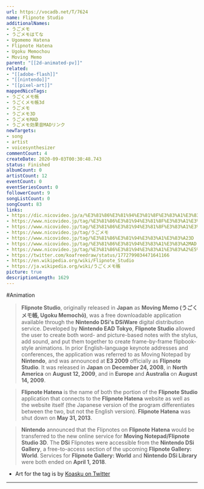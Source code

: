 ```yaml
---
url: https://vocadb.net/T/7624
name: Flipnote Studio
additionalNames: 
- うごメモ
- うごメモはてな
- Ugomemo Hatena
- Flipnote Hatena
- Ugoku Memochou
- Moving Memo
parent: "[[2d-animated-pv]]"
related:
- "[[adobe-flash]]"
- "[[nintendo]]"
- "[[pixel-art]]"
mappedNicoTags:
- うごくメモ帳
- うごくメモ帳3d
- うごメモ
- うごメモ3D
- うごメモMAD
- うごメモ効果音MADリンク
newTargets:
- song
- artist
- voicesynthesizer
commentCount: 4
createDate: 2020-09-03T00:30:48.743
status: Finished
albumCount: 0
artistCount: 12
eventCount: 0
eventSeriesCount: 0
followerCount: 9
songListCount: 0
songCount: 83
links: 
- https://dic.nicovideo.jp/a/%E3%81%86%E3%81%94%E3%81%8F%E3%83%A1%E3%83%A2%E5%B8%B3
- https://www.nicovideo.jp/tag/%E3%81%86%E3%81%94%E3%81%8F%E3%83%A1%E3%83%A2%E5%B8%B3
- https://www.nicovideo.jp/tag/%E3%81%86%E3%81%94%E3%81%8F%E3%83%A1%E3%83%A2%E5%B8%B33d
- https://www.nicovideo.jp/tag/うごメモ
- https://www.nicovideo.jp/tag/%E3%81%86%E3%81%94%E3%83%A1%E3%83%A23D
- https://www.nicovideo.jp/tag/%E3%81%86%E3%81%94%E3%83%A1%E3%83%A2MAD
- https://www.nicovideo.jp/tag/%E3%81%86%E3%81%94%E3%83%A1%E3%83%A2%E5%8A%B9%E6%9E%9C%E9%9F%B3MAD%E3%83%AA%E3%83%B3%E3%82%AF
- https://twitter.com/koafreedraw/status/1772799034471641166
- https://en.wikipedia.org/wiki/Flipnote_Studio
- https://ja.wikipedia.org/wiki/うごくメモ帳
picture: true
descriptionLength: 1629
---
```


#Animation

>**Flipnote Studio**, originally released in **Japan** as **Moving Memo (うごくメモ帳, Ugoku Memochō)**, was a free downloadable application available through the **Nintendo DSi's DSiWare** digital distribution service.
Developed by **Nintendo EAD Tokyo**, **Flipnote Studio** allowed the user to create both word- and picture-based notes with the stylus, add sound, and put them together to create frame-by-frame flipbook-style animations.
In prior English-language keynote addresses and conferences, the application was referred to as Moving Notepad by **Nintendo**, and was announced at **E3 2009** officially as **Flipnote Studio**.
It was released in **Japan** on **December 24, 2008**, in **North America** on **August 12, 2009**, and in **Europe** and **Australia** on **August 14, 2009**.

>**Flipnote Hatena** is the name of both the portion of the **Flipnote Studio** application that connects to the **Flipnote Hatena** website as well as the website itself (the Japanese version of the program differentiates between the two, but not the English version).
**Flipnote Hatena** was shut down on **May 31, 2013**.

>**Nintendo** announced that the Flipnotes on **Flipnote Hatena** would be transferred to the new online service for **Moving Notepad/Flipnote Studio 3D**.
The **DSi** Flipnotes were accessible from the **Nintendo DSi Gallery**, a free-to-access section of the upcoming **Flipnote Gallery: World**.
Services for **Flipnote Gallery: World** and **Nintendo DSi Library** were both ended on **April 1, 2018**.

- Art for the tag is by [Koasku on Twitter](https://twitter.com/koafreedraw/status/1772799034471641166)

---

